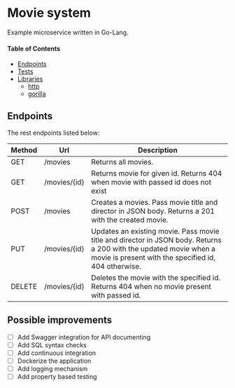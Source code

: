 # Movie system
Example microservice written in Go-Lang.

#### Table of Contents  
* [Endpoints](#endpoints)
* [Tests](#tests)
* [Libraries](#libraries)
    *  [http](#http)  
    *  [gorilla](#doobie)

## Endpoints
The rest endpoints listed below:

Method | Url          | Description
------ | -----------  | -----------
GET    | /movies      | Returns all movies.
GET    | /movies/{id} | Returns movie for given id. Returns 404 when movie with passed id does not exist
POST   | /movies      | Creates a movies. Pass movie title and director in JSON body. Returns a 201 with the created movie.
PUT    | /movies/{id} | Updates an existing movie. Pass movie title and director in JSON body. Returns a 200 with the updated movie when a movie is present with the specified id, 404 otherwise.
DELETE | /movies/{id} | Deletes the movie with the specified id. Returns 404 when no movie present with passed id.
<!-- 
Some example requests: 

Get all movies from external recommendation system:
```curl http://localhost:8080/allMovies```

Create a movie:
```curl -X POST --header "Content-Type: application/json" --data '{"title": "Star Wars IV", "rate": "Good"}' http://localhost:8080/movies```

Get all movies from your local storage:
```curl http://localhost:8080/movies```

Get a single movie (assuming the id of the movie is 1):
```curl http://localhost:8080/movies/1```

Update a movie (assuming the id of the movie is 1):
```curl -X PUT --header "Content-Type: application/json" --data '{"title": "Star Wars IV"", "rate": "Good"}' http://localhost:8080/movies/1```

Delete a movie (assuming the id of the movie is 1):
```curl -X DELETE http://localhost:8080/movies/1``` -->

<!-- ## Tests
For testing purposes I use ScalaTest. Unit tests are using mocks, while integration tests are using real HTTP client to make requests.
To run unit tests do `sbt test`. To run integration tests `sbt it:test`. -->

## Possible improvements
- [ ] Add Swagger integration for API documenting 
- [ ] Add SQL syntax checks
- [ ] Add continuous integration
- [ ] Dockerize the application
- [ ] Add logging mechanism
- [ ] Add property based testing